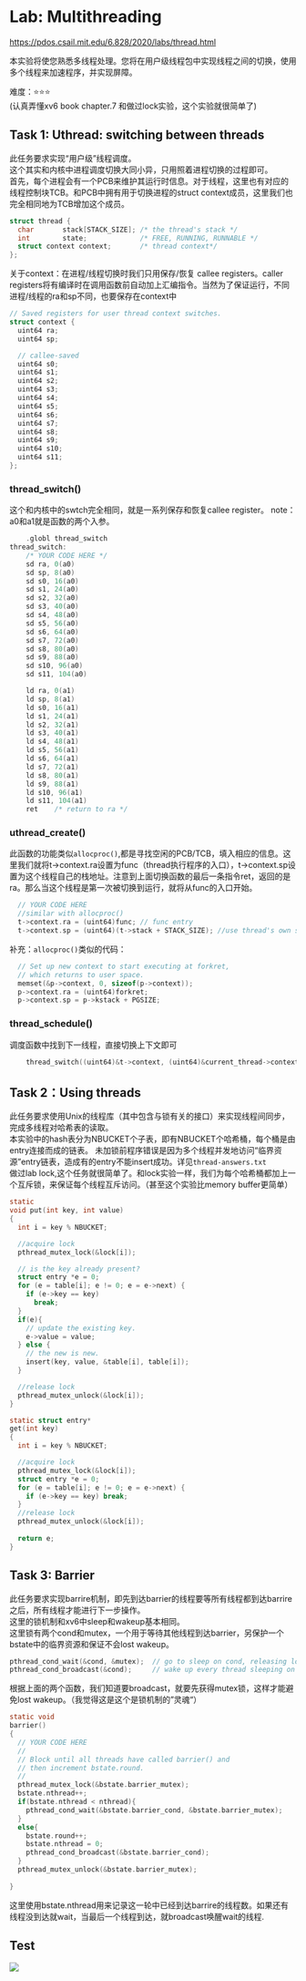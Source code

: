 # Lab: Multithreading
https://pdos.csail.mit.edu/6.828/2020/labs/thread.html

本实验将使您熟悉多线程处理。您将在用户级线程包中实现线程之间的切换，使用多个线程来加速程序，并实现屏障。

难度：⭐⭐⭐   
(认真弄懂xv6 book chapter.7 和做过lock实验，这个实验就很简单了)
## Task 1: Uthread: switching between threads
此任务要求实现“用户级”线程调度。   
这个其实和内核中进程调度切换大同小异，只用照着进程切换的过程即可。    
首先，每个进程会有一个PCB来维护其运行时信息。对于线程，这里也有对应的线程控制块TCB。和PCB中拥有用于切换进程的struct context成员，这里我们也完全相同地为TCB增加这个成员。
```C
struct thread {
  char       stack[STACK_SIZE]; /* the thread's stack */
  int        state;             /* FREE, RUNNING, RUNNABLE */
  struct context context;       /* thread context*/
};
```
关于context：在进程/线程切换时我们只用保存/恢复 callee registers。caller registers将有编译时在调用函数前自动加上汇编指令。当然为了保证运行，不同进程/线程的ra和sp不同，也要保存在context中
```C
// Saved registers for user thread context switches.
struct context {
  uint64 ra;
  uint64 sp;

  // callee-saved
  uint64 s0;
  uint64 s1;
  uint64 s2;
  uint64 s3;
  uint64 s4;
  uint64 s5;
  uint64 s6;
  uint64 s7;
  uint64 s8;
  uint64 s9;
  uint64 s10;
  uint64 s11;
};
```
### thread_switch()
这个和内核中的swtch完全相同，就是一系列保存和恢复callee register。
note：a0和a1就是函数的两个入参。
```C
	.globl thread_switch
thread_switch:
	/* YOUR CODE HERE */
	sd ra, 0(a0)
    sd sp, 8(a0)
    sd s0, 16(a0)
    sd s1, 24(a0)
    sd s2, 32(a0)
    sd s3, 40(a0)
    sd s4, 48(a0)
    sd s5, 56(a0)
    sd s6, 64(a0)
    sd s7, 72(a0)
    sd s8, 80(a0)
    sd s9, 88(a0)
    sd s10, 96(a0)
    sd s11, 104(a0)

    ld ra, 0(a1)
    ld sp, 8(a1)
    ld s0, 16(a1)
    ld s1, 24(a1)
    ld s2, 32(a1)
    ld s3, 40(a1)
    ld s4, 48(a1)
    ld s5, 56(a1)
    ld s6, 64(a1)
    ld s7, 72(a1)
    ld s8, 80(a1)
    ld s9, 88(a1)
    ld s10, 96(a1)
    ld s11, 104(a1)
	ret    /* return to ra */
```
### uthread_create()
此函数的功能类似`allocproc()`,都是寻找空闲的PCB/TCB，填入相应的信息。这里我们就将t->context.ra设置为func（thread执行程序的入口），t->context.sp设置为这个线程自己的栈地址。注意到上面切换函数的最后一条指令ret，返回的是ra。那么当这个线程是第一次被切换到运行，就将从func的入口开始。
```C
  // YOUR CODE HERE
  //similar with allocproc()
  t->context.ra = (uint64)func; // func entry
  t->context.sp = (uint64)(t->stack + STACK_SIZE); //use thread's own stack
```
补充：`allocproc()`类似的代码：
```C
  // Set up new context to start executing at forkret,
  // which returns to user space.
  memset(&p->context, 0, sizeof(p->context));
  p->context.ra = (uint64)forkret;
  p->context.sp = p->kstack + PGSIZE;
```
### thread_schedule()
调度函数中找到下一线程，直接切换上下文即可
``` c   
    thread_switch((uint64)&t->context, (uint64)&current_thread->context);
```
## Task 2：Using threads 
此任务要求使用Unix的线程库（其中包含与锁有关的接口）来实现线程间同步，完成多线程对哈希表的读取。    
本实验中的hash表分为NBUCKET个子表，即有NBUCKET个哈希桶，每个桶是由entry连接而成的链表。
未加锁前程序错误是因为多个线程并发地访问“临界资源”entry链表，造成有的entry不能insert成功。详见`thread-answers.txt`    
做过lab lock,这个任务就很简单了。和lock实验一样，我们为每个哈希桶都加上一个互斥锁，来保证每个线程互斥访问。（甚至这个实验比memory buffer更简单）
```C
static 
void put(int key, int value)
{
  int i = key % NBUCKET;

  //acquire lock
  pthread_mutex_lock(&lock[i]);

  // is the key already present?
  struct entry *e = 0;
  for (e = table[i]; e != 0; e = e->next) {
    if (e->key == key)
      break;
  }
  if(e){
    // update the existing key.
    e->value = value;
  } else {
    // the new is new.
    insert(key, value, &table[i], table[i]);
  }

  //release lock
  pthread_mutex_unlock(&lock[i]);
}

static struct entry*
get(int key)
{
  int i = key % NBUCKET;

  //acquire lock
  pthread_mutex_lock(&lock[i]);
  struct entry *e = 0;
  for (e = table[i]; e != 0; e = e->next) {
    if (e->key == key) break;
  }
  //release lock
  pthread_mutex_unlock(&lock[i]);
  
  return e;
}
```

## Task 3: Barrier
此任务要求实现barrire机制，即先到达barrier的线程要等所有线程都到达barrire之后，所有线程才能进行下一步操作。    
这里的锁机制和xv6中sleep和wakeup基本相同。  
这里锁有两个cond和mutex，一个用于等待其他线程到达barrier，另保护一个bstate中的临界资源和保证不会lost wakeup。
``` c
pthread_cond_wait(&cond, &mutex);  // go to sleep on cond, releasing lock mutex, acquiring upon wake up
pthread_cond_broadcast(&cond);     // wake up every thread sleeping on cond
```
根据上面的两个函数，我们知道要broadcast，就要先获得mutex锁，这样才能避免lost wakeup。（我觉得这是这个是锁机制的”灵魂“）
```C
static void 
barrier()
{
  // YOUR CODE HERE
  //
  // Block until all threads have called barrier() and
  // then increment bstate.round.
  //
  pthread_mutex_lock(&bstate.barrier_mutex);
  bstate.nthread++;
  if(bstate.nthread < nthread){
    pthread_cond_wait(&bstate.barrier_cond, &bstate.barrier_mutex);
  }
  else{
    bstate.round++;
    bstate.nthread = 0;
    pthread_cond_broadcast(&bstate.barrier_cond);
  }
  pthread_mutex_unlock(&bstate.barrier_mutex);
  
}
```
这里使用bstate.nthread用来记录这一轮中已经到达barrire的线程数。如果还有线程没到达就wait，当最后一个线程到达，就broadcast唤醒wait的线程.  

## Test
![](thread_pass.png)